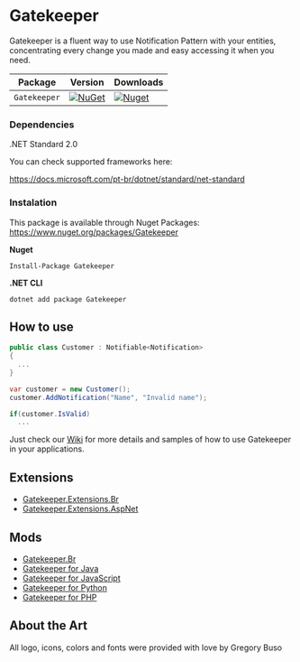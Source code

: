 # Gatekeeper

Gatekeeper is a fluent way to use Notification Pattern with your entities, concentrating every change you made and easy accessing it when you need.

| Package      | Version                                                                                          | Downloads                                                                                         |
| ------------ | ------------------------------------------------------------------------------------------------ | ------------------------------------------------------------------------------------------------- |
| `Gatekeeper` | [![NuGet](https://img.shields.io/nuget/v/Gatekeeper.svg)](https://nuget.org/packages/Gatekeeper) | [![Nuget](https://img.shields.io/nuget/dt/Gatekeeper.svg)](https://nuget.org/packages/Gatekeeper) |

### Dependencies

.NET Standard 2.0

You can check supported frameworks here:

https://docs.microsoft.com/pt-br/dotnet/standard/net-standard

### Instalation

This package is available through Nuget Packages: https://www.nuget.org/packages/Gatekeeper

**Nuget**

```
Install-Package Gatekeeper
```

**.NET CLI**

```
dotnet add package Gatekeeper
```

## How to use

```csharp
public class Customer : Notifiable<Notification>
{
  ...
}

var customer = new Customer();
customer.AddNotification("Name", "Invalid name");

if(customer.IsValid)
  ...
```

Just check our [Wiki](https://github.com/andrebaltieri/Gatekeeper/wiki) for more details and samples of how to use Gatekeeper in your applications.

## Extensions

- [Gatekeeper.Extensions.Br](https://github.com/andrebaltieri/Gatekeeper.Extensions.Br)
- [Gatekeeper.Extensions.AspNet](https://github.com/andrebaltieri/Gatekeeper.Extensions.AspNet)

## Mods

- [Gatekeeper.Br](https://github.com/lira92/Gatekeeper.br)
- [Gatekeeper for Java](https://github.com/carlosbritojun/jGatekeeper)
- [Gatekeeper for JavaScript](https://github.com/jhonesgoncal/Gatekeeper)
- [Gatekeeper for Python](https://github.com/Delatorrea/PyGatekeeper)
- [Gatekeeper for PHP](https://github.com/matheusbloise/Gatekeeper-php)

## About the Art

All logo, icons, colors and fonts were provided with love by Gregory Buso
